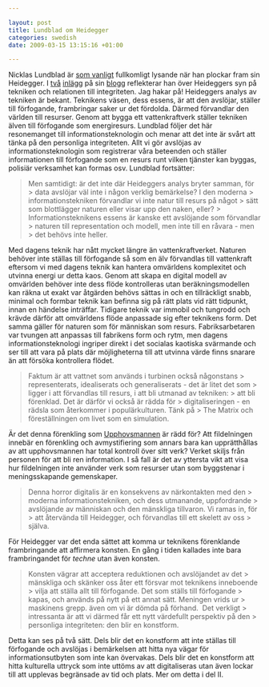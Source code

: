 ```yaml
--- 

layout: post
title: Lundblad om Heidegger 
categories: swedish 
date: 2009-03-15 13:15:16 +01:00 

---
```


Nicklas Lundblad är [som vanligt](http://copyriot.blogspot.com/2005/12/skenmotstndaren-och-skalpellen.html) fullkomligt lysande när han plockar fram sin Heidegger. I [två](http://myothernotes.com/rationalgrounds/?p=98) [inlägg](http://myothernotes.com/rationalgrounds/?p=103) på sin [blogg](http://myothernotes.com/rationalgrounds/) reflekterar han över Heideggers syn på tekniken och relationen till integriteten. Jag hakar på! Heideggers analys av tekniken är bekant. Teknikens väsen, dess essens, är att den avslöjar, ställer till förfogande, frambringar saker ur det fördolda. Därmed förvandlar den världen till resurser. Genom att bygga ett vattenkraftverk ställer tekniken älven till förfogande som energiresurs. Lundblad följer det här resonemanget till informationsteknologin och menar att det inte är svårt att tänka på den personliga integriteten. Allt vi gör avslöjas av informationsteknologin som registrerar våra beteenden och ställer informationen till förfogande som en resurs runt vilken tjänster kan byggas, polisiär verksamhet kan formas osv. Lundblad fortsätter:

> Men samtidigt: är det inte där Heideggers analys bryter samman, för > data avslöjar väl inte i någon verklig bemärkelse? I den moderna > informationstekniken förvandlar vi inte natur till resurs på något > sätt som blottlägger naturen eller visar upp den naken, eller? > Informationsteknikens essens är kanske ett avslöjande som förvandlar > naturen till representation och modell, men inte till en råvara - men > det behövs inte heller.

Med dagens teknik har nått mycket längre än vattenkraftverket. Naturen behöver inte ställas till förfogande så som en älv förvandlas till vattenkraft eftersom vi med dagens teknik kan hantera omvärldens komplexitet och utvinna energi ur detta kaos. Genom att skapa en digital modell av omvärlden behöver inte dess flöde kontrolleras utan beräkningsmodellen kan räkna ut exakt var åtgärden behövs sättas in och en tillräckligt snabb, minimal och formbar teknik kan befinna sig på rätt plats vid rätt tidpunkt, innan en händelse inträffar. Tidigare teknik var immobil och tungrodd och krävde därför att omvärldens flöde anpassade sig efter teknikens form. Det samma gäller för naturen som för människan som resurs. Fabriksarbetaren var tvungen att anpassas till fabrikens form och rytm, men dagens informationsteknologi ingriper direkt i det socialas kaotiska svärmande och ser till att vara på plats där möjligheterna till att utvinna värde finns snarare än att försöka kontrollera flödet.

> Faktum är att vattnet som används i turbinen också någonstans > representerats, idealiserats och generaliserats - det är litet det som > ligger i att förvandlas till resurs, i att bli utmanad av tekniken: > att bli förenklad. Det är därför vi också är rädda för > digitaliseringen - en rädsla som återkommer i populärkulturen. Tänk på > The Matrix och föreställningen om livet som en simulation.

Är det denna förenkling som [Upphovsmannen](http://dn.se/kultur-noje/debatt-essa/min-dikt-ar-min-1.819504) är rädd för? Att fildelningen innebär en förenkling och avmystifiering som annars bara kan upprätthållas av att upphovsmannen har total kontroll över sitt verk? Verket skiljs från personen för att bli ren information. I så fall är det av yttersta vikt att visa hur fildelningen inte använder verk som resurser utan som byggstenar i meningsskapande gemenskaper.

> Denna horror digitalis är en konsekvens av närkontakten med den > moderna informationstekniken, och dess utmanande, uppfordrande > avslöjande av människan och den mänskliga tillvaron. Vi ramas in, för > att återvända till Heidegger, och förvandlas till ett skelett av oss > själva.

För Heidegger var det enda sättet att komma ur teknikens förenklande frambringande att affirmera konsten. En gång i tiden kallades inte bara frambringandet för *techne* utan även konsten.

> Konsten vägrar att acceptera reduktionen och avslöjandet av det > mänskliga och skänker oss åter ett försvar mot teknikens inneboende > vilja att ställa allt till förfogande. Det som ställs till förfogande > kapas, och används på nytt på ett annat sätt. Meningen vrids ur > maskinens grepp. även om vi är dömda på förhand.  Det verkligt > intressanta är att vi därmed får ett nytt värdefullt perspektiv på den > personliga integriteten: den blir en konstform.

Detta kan ses på två sätt. Dels blir det en konstform att inte ställas till förfogande och avslöjas i bemärkelsen att hitta nya vägar för informationsutbyten som inte kan övervakas. Dels blir det en konstform att hitta kulturella uttryck som inte uttöms av att digitaliseras utan även lockar till att upplevas begränsade av tid och plats. Mer om detta i del II. 
